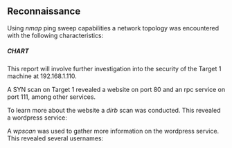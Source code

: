 ## Reconnaissance 

Using *nmap* ping sweep capabilities a network topology was encountered with the following characteristics:

##### CHART

This report will involve further investigation into the security of the Target 1 machine at 192.168.1.110.

A SYN scan on Target 1 revealed a website on port 80 and an rpc service on port 111, among other services.

To learn more about the website a *dirb* scan was conducted. This revealed a wordpress service:

A *wpscan* was used to gather more information on the wordpress service. 
This revealed several usernames: 






 

